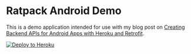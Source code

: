 # Ratpack Android Demo

This is a demo application intended for use with my blog post on [Creating Backend APIs for Android Apps with Heroku and Retrofit](http://jkutner.github.io).

[![Deploy to Heroku](https://www.herokucdn.com/deploy/button.png)](https://heroku.com/deploy)
